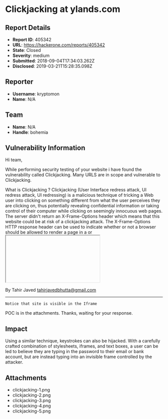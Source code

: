# Clickjacking at ylands.com

## Report Details
- **Report ID**: 405342
- **URL**: https://hackerone.com/reports/405342
- **State**: Closed
- **Severity**: medium
- **Submitted**: 2018-09-04T17:34:03.262Z
- **Disclosed**: 2019-03-21T15:28:35.098Z

## Reporter
- **Username**: kryptomon
- **Name**: N/A

## Team
- **Name**: N/A
- **Handle**: bohemia

## Vulnerability Information
Hi team,

While performing security testing of your website i have found the vulnerability called Clickjacking.
Many URLS are in scope and vulnerable to Clickjacking. 

What is Clickjacking ?
Clickjacking (User Interface redress attack, UI redress attack, UI redressing) is a malicious technique of tricking a Web user into clicking on something different from what the user perceives they are clicking on, thus potentially revealing confidential information or taking control of their computer while clicking on seemingly innocuous web pages.
The server didn't return an X-Frame-Options header which means that this website could be at risk of a clickjacking attack. The X-Frame-Options HTTP response header can be used to indicate whether or not a browser should be allowed to render a page in a <frame> or <iframe>. Sites can use this to avoid clickjacking attacks, by ensuring that their content is not embedded into other sites.
This vulnerability affects Web Server.

        Steps to Reproduce / POC

Vulnerable Urls:
        https://ylands.com/
	https://workshop.ylands.com/
	https://dayz.com/
	http://armamobileops.com/
	https://minidayz.com/


 Put every above url one by one in the code of iframe, which is given below
---------------------------------------------------

<!DOCTYPE HTML>
<html lang="en-US">
<head>
<meta charset="UTF-8">
<title>I Frame</title>
</head>
<body>
<h3>clickjacking vulnerability</h3>
<iframe src="https://vigorgame.com/" height="550px" width="700px"></iframe>
</body>
</html>

By Tahir Javed
tahirjavedbhutta@gmail.com

------------------------------------------------------

    Notice that site is visible in the Iframe

POC is in the attachments. Thanks, waiting for your response.

## Impact

Using a similar technique, keystrokes can also be hijacked. With a carefully crafted combination of stylesheets, iframes, and text boxes, a user can be led to believe they are typing in the password to their email or bank account, but are instead typing into an invisible frame controlled by the attacker.

## Attachments
- clickjacking-1.png
- clickjacking-2.png
- clickjacking-3.png
- clickjacking-4.png
- clickjacking-5.png
